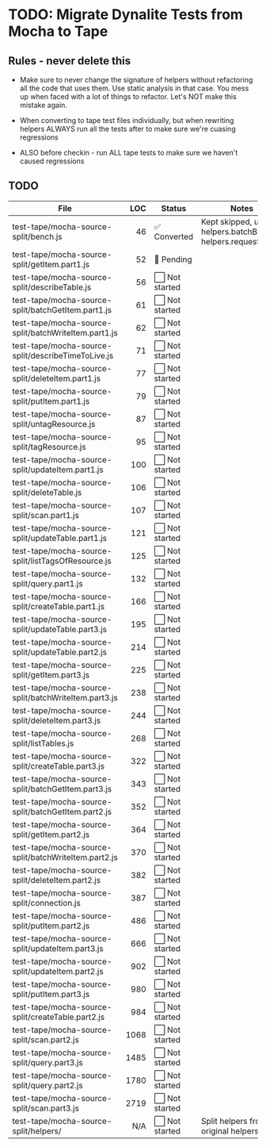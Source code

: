 # TODO: Migrate Dynalite Tests from Mocha to Tape

## Rules - never delete this

- Make sure to never change the signature of helpers without refactoring all the code that uses them. Use static analysis in that case. You mess up when faced with a lot of things to refactor. Let's NOT make this mistake again.

- When converting to tape test files individually, but when rewriting helpers ALWAYS run all the tests after to make sure we're cuasing regressions

- ALSO before checkin - run ALL tape tests to make sure we haven't caused regressions 

## TODO

| File                                | LOC  | Status      | Notes                                     |
|-------------------------------------|-----:|-------------|-------------------------------------------|
| test-tape/mocha-source-split/bench.js | 46   | ✅ Converted | Kept skipped, uses helpers.batchBulkPut, helpers.request |
| test-tape/mocha-source-split/getItem.part1.js | 52   | 🔄 Pending  |                                           |
| test-tape/mocha-source-split/describeTable.js | 56   | ⬜ Not started |                                           |
| test-tape/mocha-source-split/batchGetItem.part1.js | 61   | ⬜ Not started |                                           |
| test-tape/mocha-source-split/batchWriteItem.part1.js | 62   | ⬜ Not started |                                           |
| test-tape/mocha-source-split/describeTimeToLive.js | 71   | ⬜ Not started |                                           |
| test-tape/mocha-source-split/deleteItem.part1.js | 77   | ⬜ Not started |                                           |
| test-tape/mocha-source-split/putItem.part1.js | 79   | ⬜ Not started |                                           |
| test-tape/mocha-source-split/untagResource.js | 87   | ⬜ Not started |                                           |
| test-tape/mocha-source-split/tagResource.js | 95   | ⬜ Not started |                                           |
| test-tape/mocha-source-split/updateItem.part1.js | 100  | ⬜ Not started |                                           |
| test-tape/mocha-source-split/deleteTable.js | 106  | ⬜ Not started |                                           |
| test-tape/mocha-source-split/scan.part1.js | 107  | ⬜ Not started |                                           |
| test-tape/mocha-source-split/updateTable.part1.js | 121  | ⬜ Not started |                                           |
| test-tape/mocha-source-split/listTagsOfResource.js | 125  | ⬜ Not started |                                           |
| test-tape/mocha-source-split/query.part1.js | 132  | ⬜ Not started |                                           |
| test-tape/mocha-source-split/createTable.part1.js | 166  | ⬜ Not started |                                           |
| test-tape/mocha-source-split/updateTable.part3.js | 195  | ⬜ Not started |                                           |
| test-tape/mocha-source-split/updateTable.part2.js | 214  | ⬜ Not started |                                           |
| test-tape/mocha-source-split/getItem.part3.js | 225  | ⬜ Not started |                                           |
| test-tape/mocha-source-split/batchWriteItem.part3.js | 238  | ⬜ Not started |                                           |
| test-tape/mocha-source-split/deleteItem.part3.js | 244  | ⬜ Not started |                                           |
| test-tape/mocha-source-split/listTables.js | 268  | ⬜ Not started |                                           |
| test-tape/mocha-source-split/createTable.part3.js | 322  | ⬜ Not started |                                           |
| test-tape/mocha-source-split/batchGetItem.part3.js | 343  | ⬜ Not started |                                           |
| test-tape/mocha-source-split/batchGetItem.part2.js | 352  | ⬜ Not started |                                           |
| test-tape/mocha-source-split/getItem.part2.js | 364  | ⬜ Not started |                                           |
| test-tape/mocha-source-split/batchWriteItem.part2.js | 370  | ⬜ Not started |                                           |
| test-tape/mocha-source-split/deleteItem.part2.js | 382  | ⬜ Not started |                                           |
| test-tape/mocha-source-split/connection.js | 387  | ⬜ Not started |                                           |
| test-tape/mocha-source-split/putItem.part2.js | 486  | ⬜ Not started |                                           |
| test-tape/mocha-source-split/updateItem.part3.js | 666  | ⬜ Not started |                                           |
| test-tape/mocha-source-split/updateItem.part2.js | 902  | ⬜ Not started |                                           |
| test-tape/mocha-source-split/putItem.part3.js | 980  | ⬜ Not started |                                           |
| test-tape/mocha-source-split/createTable.part2.js | 984  | ⬜ Not started |                                           |
| test-tape/mocha-source-split/scan.part2.js | 1068 | ⬜ Not started |                                           |
| test-tape/mocha-source-split/query.part3.js | 1485 | ⬜ Not started |                                           |
| test-tape/mocha-source-split/query.part2.js | 1780 | ⬜ Not started |                                           |
| test-tape/mocha-source-split/scan.part3.js | 2719 | ⬜ Not started |                                           |
| test-tape/mocha-source-split/helpers/ | N/A  | ⬜ Not started | Split helpers from original helpers.js |

